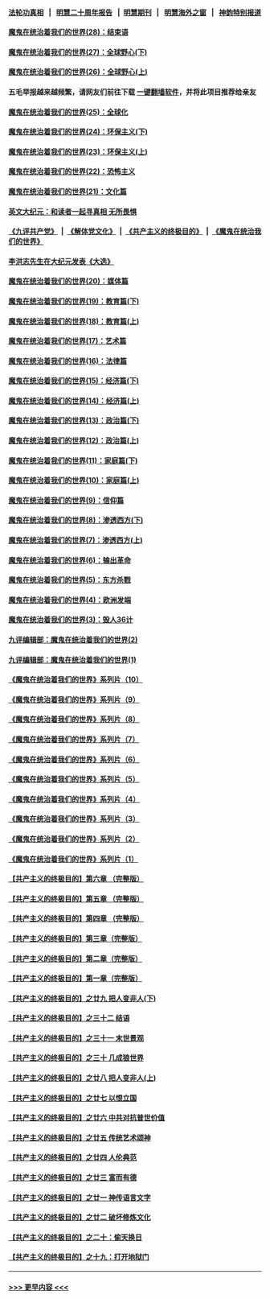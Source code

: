 #### [法轮功真相](https://github.com/gfw-breaker/truth/blob/master/README.md?t=0) &nbsp;&nbsp;|&nbsp;&nbsp; [明慧二十周年报告](https://github.com/gfw-breaker/mh-reports/blob/master/README.md?t=0) &nbsp;&nbsp;|&nbsp;&nbsp;[明慧期刊](https://github.com/gfw-breaker/mh-qikan) &nbsp;&nbsp;|&nbsp;&nbsp; [明慧海外之窗](https://github.com/gfw-breaker/mh-news/blob/master/README.md?t=0) &nbsp;&nbsp;|&nbsp;&nbsp; [神韵特别报道](https://github.com/gfw-breaker/mh-news/blob/master/shenyun.md?t=0)
#### [魔鬼在统治着我们的世界(28)：结束语](../pages/nsc422/n10936246.md?t=06272302) 
#### [魔鬼在统治着我们的世界(27)：全球野心(下)](../pages/nsc422/n10928319.md?t=06272302) 
#### [魔鬼在统治着我们的世界(26)：全球野心(上)](../pages/nsc422/n10900318.md?t=06272302) 
#### 五毛举报越来越频繁，请网友们前往下载 [一键翻墙软件](https://github.com/gfw-breaker/ssr-accounts)，并将此项目推荐给亲友
#### [魔鬼在统治着我们的世界(25)：全球化](../pages/nsc422/n10788205.md?t=06272302) 
#### [魔鬼在统治着我们的世界(24)：环保主义(下)](../pages/nsc422/n10695307.md?t=06272302) 
#### [魔鬼在统治着我们的世界(23)：环保主义(上)](../pages/nsc422/n10688613.md?t=06272302) 
#### [魔鬼在统治着我们的世界(22)：恐怖主义](../pages/nsc422/n10614727.md?t=06272302) 
#### [魔鬼在统治着我们的世界(21)：文化篇](../pages/nsc422/n10597706.md?t=06272302) 
#### [英文大纪元：和读者一起寻真相 无所畏惧](../pages/nsc422/n12542027.md?t=06272302) 
#### [《九评共产党》](https://github.com/begood0513/9ping.md/blob/master/README.md) &nbsp;|&nbsp; [《解体党文化》](../../../../jtdwh.md/blob/master/README.md)  &nbsp;|&nbsp; [《共产主义的终极目的》](../../../../gczydzjmd.md/blob/master/README.md) &nbsp;|&nbsp; [《魔鬼在统治我们的世界》](../../../../mgztzwmdsj.md/blob/master/README.md) 
#### [李洪志先生在大纪元发表《大选》](../pages/nsc422/n12534746.md?t=06272302) 
#### [魔鬼在统治着我们的世界(20)：媒体篇](../pages/nsc422/n10586579.md?t=06272302) 
#### [魔鬼在统治着我们的世界(19)：教育篇(下)](../pages/nsc422/n10564808.md?t=06272302) 
#### [魔鬼在统治着我们的世界(18)：教育篇(上)](../pages/nsc422/n10526970.md?t=06272302) 
#### [魔鬼在统治着我们的世界(17)：艺术篇](../pages/nsc422/n10499093.md?t=06272302) 
#### [魔鬼在统治着我们的世界(16)：法律篇](../pages/nsc422/n10485969.md?t=06272302) 
#### [魔鬼在统治着我们的世界(15)：经济篇(下)](../pages/nsc422/n10469975.md?t=06272302) 
#### [魔鬼在统治着我们的世界(14)：经济篇(上)](../pages/nsc422/n10457370.md?t=06272302) 
#### [魔鬼在统治着我们的世界(13)：政治篇(下)](../pages/nsc422/n10448270.md?t=06272302) 
#### [魔鬼在统治着我们的世界(12)：政治篇(上)](../pages/nsc422/n10444576.md?t=06272302) 
#### [魔鬼在统治着我们的世界(11)：家庭篇(下)](../pages/nsc422/n10440961.md?t=06272302) 
#### [魔鬼在统治着我们的世界(10)：家庭篇(上)](../pages/nsc422/n10435448.md?t=06272302) 
#### [魔鬼在统治着我们的世界(9)：信仰篇](../pages/nsc422/n10432159.md?t=06272302) 
#### [魔鬼在统治着我们的世界(8)：渗透西方(下)](../pages/nsc422/n10429603.md?t=06272302) 
#### [魔鬼在统治着我们的世界(7)：渗透西方(上)](../pages/nsc422/n10426013.md?t=06272302) 
#### [魔鬼在统治着我们的世界(6)：输出革命](../pages/nsc422/n10421536.md?t=06272302) 
#### [魔鬼在统治着我们的世界(5)：东方杀戮](../pages/nsc422/n10417707.md?t=06272302) 
#### [魔鬼在统治着我们的世界(4)：欧洲发端](../pages/nsc422/n10414890.md?t=06272302) 
#### [魔鬼在统治着我们的世界(3)：毁人36计](../pages/nsc422/n10411583.md?t=06272302) 
#### [九评编辑部：魔鬼在统治着我们的世界(2)](../pages/nsc422/n10410036.md?t=06272302) 
#### [九评编辑部：魔鬼在统治着我们的世界(1)](../pages/nsc422/n10406825.md?t=06272302) 
#### [《魔鬼在统治着我们的世界》系列片（10）](../pages/nsc422/n12292670.md?t=06272302) 
#### [《魔鬼在统治着我们的世界》系列片（9）](../pages/nsc422/n12290859.md?t=06272302) 
#### [《魔鬼在统治着我们的世界》系列片（8）](../pages/nsc422/n12287445.md?t=06272302) 
#### [《魔鬼在统治着我们的世界》系列片（7）](../pages/nsc422/n12283425.md?t=06272302) 
#### [《魔鬼在统治着我们的世界》系列片（6）](../pages/nsc422/n12282314.md?t=06272302) 
#### [《魔鬼在统治着我们的世界》系列片（5）](../pages/nsc422/n12281419.md?t=06272302) 
#### [《魔鬼在统治着我们的世界》系列片（4）](../pages/nsc422/n12274024.md?t=06272302) 
#### [《魔鬼在统治着我们的世界》系列片（3）](../pages/nsc422/n12271322.md?t=06272302) 
#### [《魔鬼在统治着我们的世界》系列片（2）](../pages/nsc422/n12269049.md?t=06272302) 
#### [《魔鬼在统治着我们的世界》系列片（1）](../pages/nsc422/n12267575.md?t=06272302) 
#### [【共产主义的终极目的】第六章 （完整版）](../pages/nsc422/n11428913.md?t=06272302) 
#### [【共产主义的终极目的】第五章 （完整版）](../pages/nsc422/n11428912.md?t=06272302) 
#### [【共产主义的终极目的】第四章 （完整版）](../pages/nsc422/n11428907.md?t=06272302) 
#### [【共产主义的终极目的】第三章（完整版）](../pages/nsc422/n11428848.md?t=06272302) 
#### [【共产主义的终极目的】第二章（完整版）](../pages/nsc422/n11428831.md?t=06272302) 
#### [【共产主义的终极目的】第一章（完整版）](../pages/nsc422/n11417651.md?t=06272302) 
#### [【共产主义的终极目的】之廿九 把人变非人(下)](../pages/nsc422/n11344140.md?t=06272302) 
#### [【共产主义的终极目的】之三十二 结语](../pages/nsc422/n11360535.md?t=06272302) 
#### [【共产主义的终极目的】之三十一 末世景观](../pages/nsc422/n11351129.md?t=06272302) 
#### [【共产主义的终极目的】之三十 几成狼世界](../pages/nsc422/n11348280.md?t=06272302) 
#### [【共产主义的终极目的】之廿八 把人变非人(上)](../pages/nsc422/n11340492.md?t=06272302) 
#### [【共产主义的终极目的】之廿七 以恨立国](../pages/nsc422/n11336944.md?t=06272302) 
#### [【共产主义的终极目的】之廿六 中共对抗普世价值](../pages/nsc422/n11324785.md?t=06272302) 
#### [【共产主义的终极目的】之廿五 传统艺术颂神](../pages/nsc422/n11296396.md?t=06272302) 
#### [【共产主义的终极目的】之廿四 人伦典范](../pages/nsc422/n11296397.md?t=06272302) 
#### [【共产主义的终极目的】之廿三 富而有德](../pages/nsc422/n11283598.md?t=06272302) 
#### [【共产主义的终极目的】之廿一 神传语言文字](../pages/nsc422/n11263265.md?t=06272302) 
#### [【共产主义的终极目的】之廿二 破坏修炼文化](../pages/nsc422/n11245728.md?t=06272302) 
#### [【共产主义的终极目的】之二十：偷天换日](../pages/nsc422/n11238846.md?t=06272302) 
#### [【共产主义的终极目的】之十九：打开地狱门](../pages/nsc422/n11206376.md?t=06272302) 

----
#### [ >>> 更早内容 <<< ](../indexes/nsc422-earlier.md)
